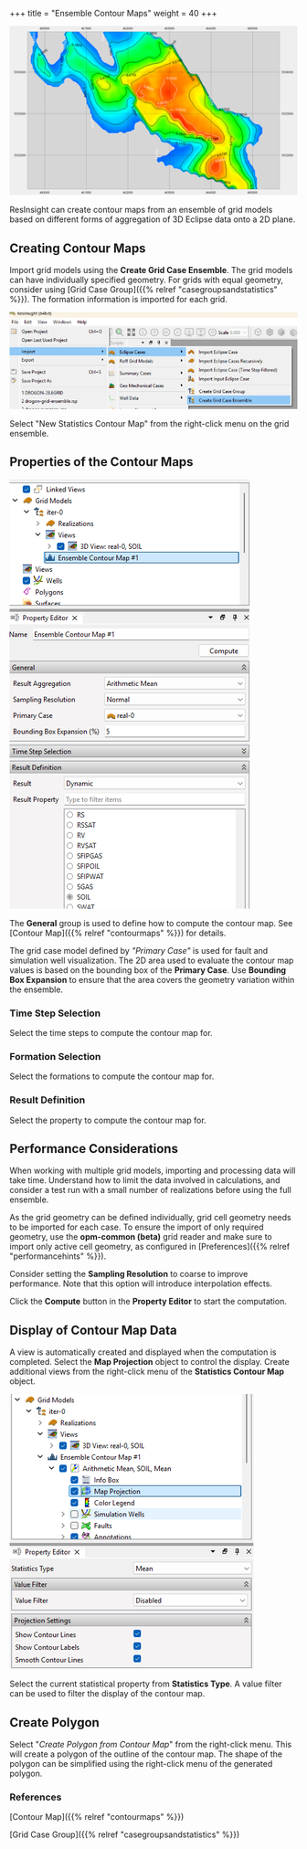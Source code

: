 +++
title = "Ensemble Contour Maps"
weight = 40
+++

![](/images/3d-main-window/ensemble-grid-contour-map.png)

ResInsight can create contour maps from an ensemble of grid models based on different forms of aggregation of 3D Eclipse data onto a 2D plane.

## Creating Contour Maps

Import grid models using the **Create Grid Case Ensemble**. The grid models can have individually specified geometry. For grids with equal geometry, consider using [Grid Case Group]({{% relref "casegroupsandstatistics" %}}). The formation information is imported for each grid.

![](/images/3d-main-window/import-grid-case-ensemble.png)

Select "New Statistics Contour Map" from the right-click menu on the grid ensemble.

## Properties of the Contour Maps

![](/images/3d-main-window/statistics-contour-map-properties.png)

The **General** group is used to define how to compute the contour map. See [Contour Map]({{% relref "contourmaps" %}}) for details.

The grid case model defined by *"Primary Case"* is used for fault and simulation well visualization. The 2D area used to evaluate the contour map values is based on the bounding box of the **Primary Case**. Use **Bounding Box Expansion** to ensure that the area covers the geometry variation within the ensemble.

### Time Step Selection

Select the time steps to compute the contour map for.

### Formation Selection

Select the formations to compute the contour map for.

### Result Definition

Select the property to compute the contour map for.

## Performance Considerations

When working with multiple grid models, importing and processing data will take time. Understand how to limit the data involved in calculations, and consider a test run with a small number of realizations before using the full ensemble.

As the grid geometry can be defined individually, grid cell geometry needs to be imported for each case. To ensure the import of only required geometry, use the **opm-common (beta)** grid reader and make sure to import only active cell geometry, as configured in [Preferences]({{% relref "performancehints" %}}).

Consider setting the **Sampling Resolution** to coarse to improve performance. Note that this option will introduce interpolation effects.

Click the **Compute** button in the **Property Editor** to start the computation.

## Display of Contour Map Data

A view is automatically created and displayed when the computation is completed. Select the **Map Projection** object to control the display. Create additional views from the right-click menu of the **Statistics Contour Map** object.

![](/images/3d-main-window/ensemble-grid-map-projection.png)

Select the current statistical property from **Statistics Type**. A value filter can be used to filter the display of the contour map.

## Create Polygon

Select "*Create Polygon from Contour Map*" from the right-click menu. This will create a polygon of the outline of the contour map. The shape of the polygon can be simplified using the right-click menu of the generated polygon.

### References

[Contour Map]({{% relref "contourmaps" %}})

[Grid Case Group]({{% relref "casegroupsandstatistics" %}})